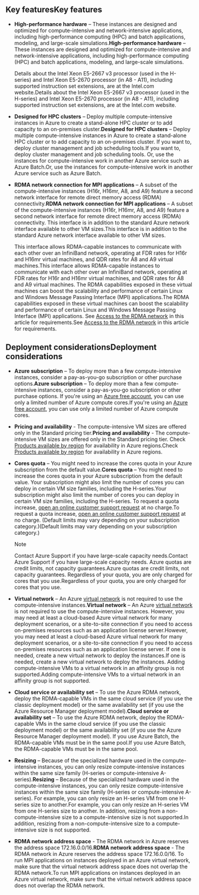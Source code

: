 
## <a name="key-features"></a><span data-ttu-id="c5e5a-101">Key features</span><span class="sxs-lookup"><span data-stu-id="c5e5a-101">Key features</span></span>
* <span data-ttu-id="c5e5a-102">**High-performance hardware** – These instances are designed and optimized for compute-intensive and network-intensive applications, including high-performance computing (HPC) and batch applications, modeling, and large-scale simulations.</span><span class="sxs-lookup"><span data-stu-id="c5e5a-102">**High-performance hardware** – These instances are designed and optimized for compute-intensive and network-intensive applications, including high-performance computing (HPC) and batch applications, modeling, and large-scale simulations.</span></span> 
  
    <span data-ttu-id="c5e5a-103">Details about the Intel Xeon E5-2667 v3 processor (used in the H-series) and Intel Xeon E5-2670 processor (in A8 - A11), including supported instruction set extensions, are at the Intel.com website.</span><span class="sxs-lookup"><span data-stu-id="c5e5a-103">Details about the Intel Xeon E5-2667 v3 processor (used in the H-series) and Intel Xeon E5-2670 processor (in A8 - A11), including supported instruction set extensions, are at the Intel.com website.</span></span> 
* <span data-ttu-id="c5e5a-104">**Designed for HPC clusters** – Deploy multiple compute-intensive instances in Azure to create a stand-alone HPC cluster or to add capacity to an on-premises cluster.</span><span class="sxs-lookup"><span data-stu-id="c5e5a-104">**Designed for HPC clusters** – Deploy multiple compute-intensive instances in Azure to create a stand-alone HPC cluster or to add capacity to an on-premises cluster.</span></span> <span data-ttu-id="c5e5a-105">If you want to, deploy cluster management and job scheduling tools.</span><span class="sxs-lookup"><span data-stu-id="c5e5a-105">If you want to, deploy cluster management and job scheduling tools.</span></span> <span data-ttu-id="c5e5a-106">Or, use the instances for compute-intensive work in another Azure service such as Azure Batch.</span><span class="sxs-lookup"><span data-stu-id="c5e5a-106">Or, use the instances for compute-intensive work in another Azure service such as Azure Batch.</span></span>
* <span data-ttu-id="c5e5a-107">**RDMA network connection for MPI applications** – A subset of the compute-intensive instances (H16r, H16mr, A8, and A9) feature a second network interface for remote direct memory access (RDMA) connectivity.</span><span class="sxs-lookup"><span data-stu-id="c5e5a-107">**RDMA network connection for MPI applications** – A subset of the compute-intensive instances (H16r, H16mr, A8, and A9) feature a second network interface for remote direct memory access (RDMA) connectivity.</span></span> <span data-ttu-id="c5e5a-108">This interface is in addition to the standard Azure network interface available to other VM sizes.</span><span class="sxs-lookup"><span data-stu-id="c5e5a-108">This interface is in addition to the standard Azure network interface available to other VM sizes.</span></span> 
  
    <span data-ttu-id="c5e5a-109">This interface allows RDMA-capable instances to communicate with each other over an InfiniBand network, operating at FDR rates for H16r and H16mr virtual machines, and QDR rates for A8 and A9 virtual machines.</span><span class="sxs-lookup"><span data-stu-id="c5e5a-109">This interface allows RDMA-capable instances to communicate with each other over an InfiniBand network, operating at FDR rates for H16r and H16mr virtual machines, and QDR rates for A8 and A9 virtual machines.</span></span> <span data-ttu-id="c5e5a-110">The RDMA capabilities exposed in these virtual machines can boost the scalability and performance of certain Linux and Windows Message Passing Interface (MPI) applications.</span><span class="sxs-lookup"><span data-stu-id="c5e5a-110">The RDMA capabilities exposed in these virtual machines can boost the scalability and performance of certain Linux and Windows Message Passing Interface (MPI) applications.</span></span> <span data-ttu-id="c5e5a-111">See [Access to the RDMA network](#access-to-the-rdma-network) in this article for requirements.</span><span class="sxs-lookup"><span data-stu-id="c5e5a-111">See [Access to the RDMA network](#access-to-the-rdma-network) in this article for requirements.</span></span>

## <a name="deployment-considerations"></a><span data-ttu-id="c5e5a-112">Deployment considerations</span><span class="sxs-lookup"><span data-stu-id="c5e5a-112">Deployment considerations</span></span>
* <span data-ttu-id="c5e5a-113">**Azure subscription** – To deploy more than a few compute-intensive instances, consider a pay-as-you-go subscription or other purchase options.</span><span class="sxs-lookup"><span data-stu-id="c5e5a-113">**Azure subscription** – To deploy more than a few compute-intensive instances, consider a pay-as-you-go subscription or other purchase options.</span></span> <span data-ttu-id="c5e5a-114">If you're using an [Azure free account](https://azure.microsoft.com/free/), you can use only a limited number of Azure compute cores.</span><span class="sxs-lookup"><span data-stu-id="c5e5a-114">If you're using an [Azure free account](https://azure.microsoft.com/free/), you can use only a limited number of Azure compute cores.</span></span>
* <span data-ttu-id="c5e5a-115">**Pricing and availability** - The compute-intensive VM sizes are offered only in the Standard pricing tier.</span><span class="sxs-lookup"><span data-stu-id="c5e5a-115">**Pricing and availability** - The compute-intensive VM sizes are offered only in the Standard pricing tier.</span></span> <span data-ttu-id="c5e5a-116">Check [Products available by region](https://azure.microsoft.com/regions/services/) for availability in Azure regions.</span><span class="sxs-lookup"><span data-stu-id="c5e5a-116">Check [Products available by region](https://azure.microsoft.com/regions/services/) for availability in Azure regions.</span></span> 
* <span data-ttu-id="c5e5a-117">**Cores quota** – You might need to increase the cores quota in your Azure subscription from the default value.</span><span class="sxs-lookup"><span data-stu-id="c5e5a-117">**Cores quota** – You might need to increase the cores quota in your Azure subscription from the default value.</span></span> <span data-ttu-id="c5e5a-118">Your subscription might also limit the number of cores you can deploy in certain VM size families, including the H-series.</span><span class="sxs-lookup"><span data-stu-id="c5e5a-118">Your subscription might also limit the number of cores you can deploy in certain VM size families, including the H-series.</span></span> <span data-ttu-id="c5e5a-119">To request a quota increase, [open an online customer support request](../articles/azure-supportability/how-to-create-azure-support-request.md) at no charge.</span><span class="sxs-lookup"><span data-stu-id="c5e5a-119">To request a quota increase, [open an online customer support request](../articles/azure-supportability/how-to-create-azure-support-request.md) at no charge.</span></span> <span data-ttu-id="c5e5a-120">(Default limits may vary depending on your subscription category.)</span><span class="sxs-lookup"><span data-stu-id="c5e5a-120">(Default limits may vary depending on your subscription category.)</span></span>
  
  > [!NOTE]
  > <span data-ttu-id="c5e5a-121">Contact Azure Support if you have large-scale capacity needs.</span><span class="sxs-lookup"><span data-stu-id="c5e5a-121">Contact Azure Support if you have large-scale capacity needs.</span></span> <span data-ttu-id="c5e5a-122">Azure quotas are credit limits, not capacity guarantees.</span><span class="sxs-lookup"><span data-stu-id="c5e5a-122">Azure quotas are credit limits, not capacity guarantees.</span></span> <span data-ttu-id="c5e5a-123">Regardless of your quota, you are only charged for cores that you use.</span><span class="sxs-lookup"><span data-stu-id="c5e5a-123">Regardless of your quota, you are only charged for cores that you use.</span></span>
  > 
  > 
* <span data-ttu-id="c5e5a-124">**Virtual network** – An Azure [virtual network](https://azure.microsoft.com/documentation/services/virtual-network/) is not required to use the compute-intensive instances.</span><span class="sxs-lookup"><span data-stu-id="c5e5a-124">**Virtual network** – An Azure [virtual network](https://azure.microsoft.com/documentation/services/virtual-network/) is not required to use the compute-intensive instances.</span></span> <span data-ttu-id="c5e5a-125">However, you may need at least a cloud-based Azure virtual network for many deployment scenarios, or a site-to-site connection if you need to access on-premises resources such as an application license server.</span><span class="sxs-lookup"><span data-stu-id="c5e5a-125">However, you may need at least a cloud-based Azure virtual network for many deployment scenarios, or a site-to-site connection if you need to access on-premises resources such as an application license server.</span></span> <span data-ttu-id="c5e5a-126">If one is needed, create a new virtual network to deploy the instances.</span><span class="sxs-lookup"><span data-stu-id="c5e5a-126">If one is needed, create a new virtual network to deploy the instances.</span></span> <span data-ttu-id="c5e5a-127">Adding compute-intensive VMs to a virtual network in an affinity group is not supported.</span><span class="sxs-lookup"><span data-stu-id="c5e5a-127">Adding compute-intensive VMs to a virtual network in an affinity group is not supported.</span></span>
* <span data-ttu-id="c5e5a-128">**Cloud service or availability set** – To use the Azure RDMA network, deploy the RDMA-capable VMs in the same cloud service (if you use the classic deployment model) or the same availability set (if you use the Azure Resource Manager deployment model).</span><span class="sxs-lookup"><span data-stu-id="c5e5a-128">**Cloud service or availability set** – To use the Azure RDMA network, deploy the RDMA-capable VMs in the same cloud service (if you use the classic deployment model) or the same availability set (if you use the Azure Resource Manager deployment model).</span></span> <span data-ttu-id="c5e5a-129">If you use Azure Batch, the RDMA-capable VMs must be in the same pool.</span><span class="sxs-lookup"><span data-stu-id="c5e5a-129">If you use Azure Batch, the RDMA-capable VMs must be in the same pool.</span></span>
* <span data-ttu-id="c5e5a-130">**Resizing** – Because of the specialized hardware used in the compute-intensive instances, you can only resize compute-intensive instances within the same size family (H-series or compute-intensive A-series).</span><span class="sxs-lookup"><span data-stu-id="c5e5a-130">**Resizing** – Because of the specialized hardware used in the compute-intensive instances, you can only resize compute-intensive instances within the same size family (H-series or compute-intensive A-series).</span></span> <span data-ttu-id="c5e5a-131">For example, you can only resize an H-series VM from one H-series size to another.</span><span class="sxs-lookup"><span data-stu-id="c5e5a-131">For example, you can only resize an H-series VM from one H-series size to another.</span></span> <span data-ttu-id="c5e5a-132">In addition, resizing from a non-compute-intensive size to a compute-intensive size is not supported.</span><span class="sxs-lookup"><span data-stu-id="c5e5a-132">In addition, resizing from a non-compute-intensive size to a compute-intensive size is not supported.</span></span>  
* <span data-ttu-id="c5e5a-133">**RDMA network address space** - The RDMA network in Azure reserves the address space 172.16.0.0/16.</span><span class="sxs-lookup"><span data-stu-id="c5e5a-133">**RDMA network address space** - The RDMA network in Azure reserves the address space 172.16.0.0/16.</span></span> <span data-ttu-id="c5e5a-134">To run MPI applications on instances deployed in an Azure virtual network, make sure that the virtual network address space does not overlap the RDMA network.</span><span class="sxs-lookup"><span data-stu-id="c5e5a-134">To run MPI applications on instances deployed in an Azure virtual network, make sure that the virtual network address space does not overlap the RDMA network.</span></span>


